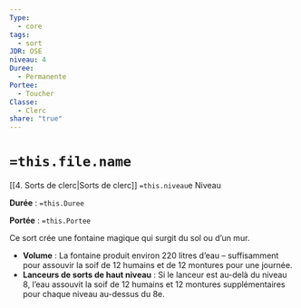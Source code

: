 ```yaml
---
Type:
  - core
tags:
  - sort
JDR: OSE
niveau: 4
Duree:
  - Permanente
Portee:
  - Toucher
Classe:
  - Clerc
share: "true"
---
```

# `=this.file.name`  

[[4. Sorts de clerc|Sorts de clerc]] `=this.niveau`e Niveau

**Durée** : `=this.Duree` 

**Portée** : `=this.Portee`

Ce sort crée une fontaine magique qui surgit du sol ou d’un mur.

- **Volume** : La fontaine produit environ 220 litres d’eau – suffisamment pour assouvir la soif de 12 humains et de 12 montures pour une journée.
- **Lanceurs de sorts de haut niveau** : Si le lanceur est au-delà du niveau 8, l’eau assouvit la soif de 12 humains et 12 montures supplémentaires pour chaque niveau au-dessus du 8e.